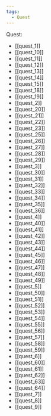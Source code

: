 ```yaml
---
tags:
  - Quest
---
```

Quest:
- [[quest_1]]
- [[quest_10]]
- [[quest_11]]
- [[quest_12]]
- [[quest_13]]
- [[quest_14]]
- [[quest_15]]
- [[quest_18]]
- [[quest_19]]
- [[quest_2]]
- [[quest_20]]
- [[quest_21]]
- [[quest_22]]
- [[quest_23]]
- [[quest_25]]
- [[quest_26]]
- [[quest_27]]
- [[quest_28]]
- [[quest_29]]
- [[quest_3]]
- [[quest_30]]
- [[quest_31]]
- [[quest_32]]
- [[quest_33]]
- [[quest_34]]
- [[quest_35]]
- [[quest_36]]
- [[quest_4]]
- [[quest_40]]
- [[quest_41]]
- [[quest_42]]
- [[quest_43]]
- [[quest_44]]
- [[quest_45]]
- [[quest_46]]
- [[quest_47]]
- [[quest_48]]
- [[quest_49]]
- [[quest_5]]
- [[quest_50]]
- [[quest_51]]
- [[quest_52]]
- [[quest_53]]
- [[quest_54]]
- [[quest_55]]
- [[quest_56]]
- [[quest_57]]
- [[quest_58]]
- [[quest_59]]
- [[quest_6]]
- [[quest_60]]
- [[quest_61]]
- [[quest_62]]
- [[quest_63]]
- [[quest_64]]
- [[quest_7]]
- [[quest_8]]
- [[quest_9]]
